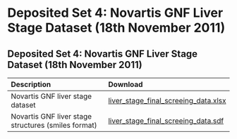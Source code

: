 # Deposited Set 4: Novartis GNF Liver Stage Dataset \(18th November 2011\)

## Deposited Set 4: Novartis GNF Liver Stage Dataset \(18th November 2011\)

| Description | Download |
| :--- | :--- |
| Novartis GNF liver stage dataset | [liver\_stage\_final\_screeing\_data.xlsx](ftp://ftp.ebi.ac.uk/pub/databases/chembl/ChEMBLNTD/set4_gnf_liver/liver_stage_final_screeing_data.xlsx) |
| Novartis GNF liver stage structures \(smiles format\) | [liver\_stage\_final\_screeing\_data.sdf](ftp://ftp.ebi.ac.uk/pub/databases/chembl/ChEMBLNTD/set4_gnf_liver/liver_stage_final_screeing_data.sdf) |

## 

